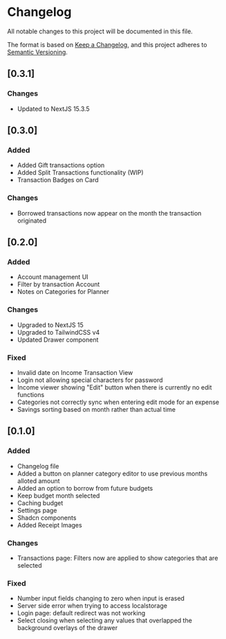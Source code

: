 # Changelog

All notable changes to this project will be documented in this file.

The format is based on [Keep a Changelog](https://keepachangelog.com/en/1.1.0/),
and this project adheres to [Semantic Versioning](https://semver.org/spec/v2.0.0.html).
## [0.3.1]

### Changes
- Updated to NextJS 15.3.5

## [0.3.0]

### Added
- Added Gift transactions option
- Added Split Transactions functionality (WIP)
- Transaction Badges on Card
### Changes
- Borrowed transactions now appear on the month the transaction originated

## [0.2.0]

### Added
- Account management UI
- Filter by transaction Account
- Notes on Categories for Planner
### Changes
- Upgraded to NextJS 15
- Upgraded to TailwindCSS v4
- Updated Drawer component
### Fixed
- Invalid date on Income Transaction View
- Login not allowing special characters for password
- Income viewer showing "Edit" button when there is currently no edit functions
- Categories not correctly sync when entering edit mode for an expense
- Savings sorting based on month rather than actual time

## [0.1.0]

### Added
- Changelog file
- Added a button on planner category editor to use previous months alloted amount
- Added an option to borrow from future budgets
- Keep budget month selected
- Caching budget
- Settings page
- Shadcn components
- Added Receipt Images

### Changes
- Transactions page: Filters now are applied to show categories that are selected

### Fixed
- Number input fields changing to zero when input is erased
- Server side error when trying to access localstorage
- Login page: default redirect was not working
- Select closing when selecting any values that overlapped the background overlays of the drawer